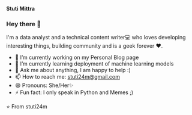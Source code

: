 **Stuti Mittra**

### Hey there 👋
I'm a data analyst and a technical content writer💻 who loves developing interesting things, building community and is a geek forever ❤.


- 🔭 I’m currently working on my Personal Blog page
- 🌱 I’m currently learning deployment of machine learning models 
- 💬 Ask me about anything, I am happy to help :)
- 📫 How to reach me: stuti24m@gmail.com
- 😄 Pronouns: She/Her✨
- ⚡ Fun fact: I only speak in Python and Memes ;)


⭐ From stuti24m 
